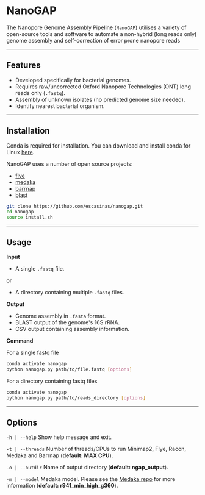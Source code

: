 # NanoGAP


The Nanopore Genome Assembly Pipeline (`NanoGAP`) utilises a variety of open-source tools and software to automate a non-hybrid (long reads only) genome assembly and self-correction of error prone nanopore reads

<!-- ---

## Updates
 -->

---

## Features

- Developed specifically for bacterial genomes.
- Requires raw/uncorrected Oxford Nanopore Technologies (ONT) long reads only (`.fastq`).
- Assembly of unknown isolates (no predicted genome size needed).
- Identify nearest bacterial organism.

---

## Installation

Conda is required for installation. You can download and install conda for Linux [here](https://docs.conda.io/projects/conda/en/latest/user-guide/install/linux.html).

NanoGAP uses a number of open source projects:
- [flye](https://github.com/fenderglass/Flye)
- [medaka](https://github.com/nanoporetech/medaka)
- [barrnap](https://github.com/tseemann/barrnap)
- [blast](https://github.com/ncbi/blast_plus_docs)


```sh
git clone https://github.com/escasinas/nanogap.git
cd nanogap
source install.sh
```

---

## Usage

**Input**
- A single `.fastq` file.

or

- A directory containing multiple `.fastq` files.

**Output**

- Genome assembly in `.fasta` format.
- BLAST output of the genome's 16S rRNA.
- CSV output containing assembly information.

**Command**

For a single fastq file
```sh
conda activate nanogap
python nanogap.py path/to/file.fastq [options]
```

For a directory containing fastq files
```sh
conda activate nanogap
python nanogap.py path/to/reads_directory [options]
```

---

## Options

`-h | --help` Show help message and exit.

`-t | --threads` Number of threads/CPUs to run Minimap2, Flye, Racon, Medaka and Barrnap (**default: MAX CPU**).

`-o | --outdir` Name of output directory (**default: ngap_output**).

`-m | --model` Medaka model. Please see the [Medaka repo](https://github.com/nanoporetech/medaka#models) for more information (**default: r941_min_high_g360**).
